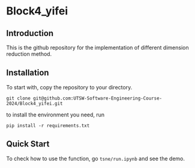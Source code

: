 # Block4_yifei

## Introduction
This is the github repository for the implementation of different dimension reduction method. 

## Installation
To start with, copy the repository to your directory.

```
git clone git@github.com:UTSW-Software-Engineering-Course-2024/Block4_yifei.git
```

to install the environment you need, run 
```
pip install -r requirements.txt
```

## Quick Start

To check how to use the function, go `tsne/run.ipynb` and see the demo.